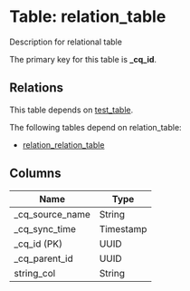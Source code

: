 # Table: relation_table

Description for relational table

The primary key for this table is **_cq_id**.

## Relations

This table depends on [test_table](test_table.md).

The following tables depend on relation_table:
  - [relation_relation_table](relation_relation_table.md)

## Columns

| Name          | Type          |
| ------------- | ------------- |
|_cq_source_name|String|
|_cq_sync_time|Timestamp|
|_cq_id (PK)|UUID|
|_cq_parent_id|UUID|
|string_col|String|
